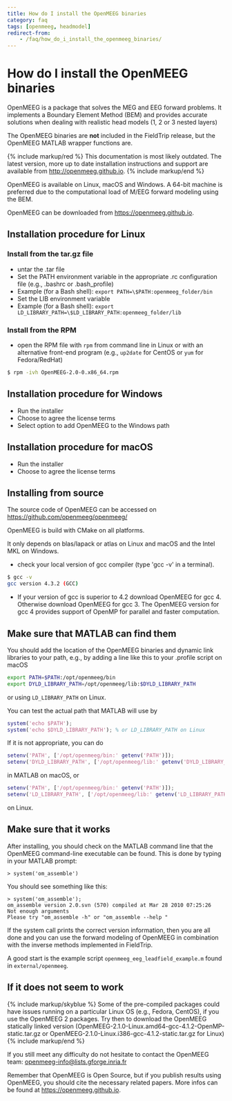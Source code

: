 ```yaml
---
title: How do I install the OpenMEEG binaries
category: faq
tags: [openmeeg, headmodel]
redirect-from:
    - /faq/how_do_i_install_the_openmeeg_binaries/
---
```


# How do I install the OpenMEEG binaries

OpenMEEG is a package that solves the MEG and EEG forward problems. It implements a Boundary Element Method (BEM) and provides accurate solutions when dealing with realistic head models (1, 2 or 3 nested layers)

The OpenMEEG binaries are **not** included in the FieldTrip release, but the OpenMEEG MATLAB wrapper functions are.

{% include markup/red %}
This documentation is most likely outdated. The latest version, more up to date installation instructions and support are available from <http://openmeeg.github.io>.
{% include markup/end %}

OpenMEEG is available on Linux, macOS and Windows. A 64-bit machine is preferred due to the computational load of M/EEG forward modeling using the BEM.

OpenMEEG can be downloaded from <https://openmeeg.github.io>.

## Installation procedure for Linux

### Install from the tar.gz file

-   untar the .tar file
-   Set the PATH environment variable in the appropriate .rc configuration file (e.g., .bashrc or .bash_profile)
-   Example (for a Bash shell): `export PATH=\$PATH:openmeeg_folder/bin`
-   Set the LIB environment variable
-   Example (for a Bash shell): `export LD_LIBRARY_PATH=\$LD_LIBRARY_PATH:openmeeg_folder/lib`

### Install from the RPM

-   open the RPM file with `rpm` from command line in Linux or with an alternative front-end program (e.g., `up2date` for CentOS or `yum` for Fedora/RedHat)

```bash
$ rpm -ivh OpenMEEG-2.0-0.x86_64.rpm
```

## Installation procedure for Windows

-   Run the installer
-   Choose to agree the license terms
-   Select option to add OpenMEEG to the Windows path

## Installation procedure for macOS

-   Run the installer
-   Choose to agree the license terms

## Installing from source

The source code of OpenMEEG can be accessed on <https://github.com/openmeeg/openmeeg/>

OpenMEEG is build with CMake on all platforms.

It only depends on blas/lapack or atlas on Linux and macOS and the Intel MKL on Windows.

-   check your local version of gcc compiler (type 'gcc -v' in a terminal).

```bash
$ gcc -v
gcc version 4.3.2 (GCC)
```

-   If your version of gcc is superior to 4.2 download OpenMEEG for gcc 4. Otherwise download OpenMEEG for gcc 3. The OpenMEEG version for gcc 4 provides support of OpenMP for parallel and faster computation.

## Make sure that MATLAB can find them

You should add the location of the OpenMEEG binaries and dynamic link libraries to your path, e.g., by adding a line like this to your .profile script on macOS

```bash
export PATH=$PATH:/opt/openmeeg/bin
export DYLD_LIBRARY_PATH=/opt/openmeeg/lib:$DYLD_LIBRARY_PATH
```

or using `LD_LIBRARY_PATH` on Linux.

You can test the actual path that MATLAB will use by

```matlab
system('echo $PATH');
system('echo $DYLD_LIBRARY_PATH'); % or LD_LIBRARY_PATH on Linux
```

If it is not appropriate, you can do

```matlab
setenv('PATH', ['/opt/openmeeg/bin:' getenv('PATH')]);
setenv('DYLD_LIBRARY_PATH', ['/opt/openmeeg/lib:' getenv('DYLD_LIBRARY_PATH')]);
```

in MATLAB on macOS, or

```matlab
setenv('PATH', ['/opt/openmeeg/bin:' getenv('PATH')]);
setenv('LD_LIBRARY_PATH', ['/opt/openmeeg/lib:' getenv('LD_LIBRARY_PATH')]);
```

on Linux.

## Make sure that it works

After installing, you should check on the MATLAB command line that the OpenMEEG command-line executable can be found. This is done by typing in your MATLAB prompt:

    > system('om_assemble')

You should see something like this:

    > system('om_assemble');
    om_assemble version 2.0.svn (570) compiled at Mar 28 2010 07:25:26
    Not enough arguments
    Please try "om_assemble -h" or "om_assemble --help "

If the system call prints the correct version information, then you are all done and you can use the forward modeling of OpenMEEG in combination with the inverse methods implemented in FieldTrip.

A good start is the example script `openmeeg_eeg_leadfield_example.m` found in `external/openmeeg`.

## If it does not seem to work

{% include markup/skyblue %}
Some of the pre-compiled packages could have issues running on a particular Linux OS (e.g., Fedora, CentOS), if you use the OpenMEEG 2 packages. Try then to download the OpenMEEG statically linked version (OpenMEEG-2.1.0-Linux.amd64-gcc-4.1.2-OpenMP-static.tar.gz or OpenMEEG-2.1.0-Linux.i386-gcc-4.1.2-static.tar.gz for Linux)
{% include markup/end %}

If you still meet any difficulty do not hesitate to contact the OpenMEEG team: openmeeg-info@lists.gforge.inria.fr

Remember that OpenMEEG is Open Source, but if you publish results using OpenMEEG, you should cite the necessary related papers. More infos can be found at <https://openmeeg.github.io>.
